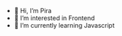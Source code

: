 - 👋 Hi, I’m Pira
- 👀 I’m interested in Frontend
- 🌱 I’m currently learning Javascript


<!---
gabipiragibe/gabipiragibe is a ✨ special ✨ repository because its `README.md` (this file) appears on your GitHub profile.
You can click the Preview link to take a look at your changes.
--->

